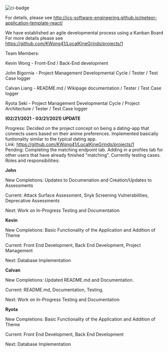 ![ci-badge](https://github.com/ics-software-engineering/meteor-application-template-react/workflows/ci-meteor-application-template-react/badge.svg)

For details, please see http://ics-software-engineering.github.io/meteor-application-template-react/

We have established an agile developmental process using a Kanban Board
For more details please see https://github.com/KWong41/LocalKineGrinds/projects/1

Team Members:

Kevin Wong - Front-End / Back-End development

John Bigornia - Project Management Developmental Cycle / Tester / Test Case logger

Calvan Liang - README.md / Wikipage documentation / Tester / Test Case logger

Ryota Seki - Project Management Developmental Cycle / Project Architecture / Tester / Test Case logger

**(02/21/2021 - 03/21/2021) UPDATE**

Progress: Decided on the project concept on being a dating-app that connects users based on their anime preferences. Implemented basically funtionality similar to the typical dating app.  
Link: https://github.com/KWong41/LocalKineGrinds/projects/1  
Pending: Completing the matching endpoint tab. Adding in a profiles tab for other users that have already finished "matching". Currently testing cases.  
Roles and responsibilities:

**John**

New Completions: Updates to Documenation and Creation/Updates to Assessments

Current: Attack Surface Assessment, Snyk Screening Vulnerabilities, Deprecative Assessments

Next: Work on In-Progress Testing and Documentation

**Kevin**

New Completions: Basic Functionality of the Application and Addition of Theme

Current: Front End Development, Back End Development, Project Management

Next: Database Implementation

**Calvan**

New Completions: Updated README.md and Documentation.

Current: README.md, Documentation, Testing.

Next: Work on In-Progress Testing and Documentation

**Ryota**

New Completions: Basic Functionality of the Application and Addition of Theme

Current: Front End Development, Back End Development

Next: Database Implementation
